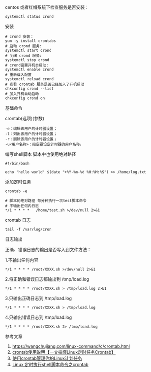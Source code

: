 centos 或者红帽系统下检查服务是否安装：

```
systemctl status crond
```

安装

```shell
# crond 安装：
yum -y install crontabs
# 启动 crond 服务: 
systemctl start crond
# 关闭 crond 服务: 
systemctl stop crond
# crond设置开机自启动: 
systemctl enable crond
# 重新载入配置
systemctl reload crond
# 查看 crontab 服务是否已经加入了开机启动
chkconfig crond --list
# 加入开机自动启动
chkconfig crond on
```

基础命令

crontab(选项)(参数)

```
-e：编辑该用户的计时器设置；
-l：列出该用户的计时器设置；
-r：删除该用户的计时器设置；
-u<用户名称>：指定要设定计时器的用户名称。
```

编写shell脚本 脚本中也使用绝对路径

```shell
#!/bin/bash

echo 'hello world' $(date "+%Y-%m-%d %H:%M:%S") >> /home/log.txt
```

添加定时任务

```
crontab -e
```

```
# 脚本的绝对路径 每分钟执行一次test脚本命令
# 不输出任何内日志
*/1 * * * *   /home/test.sh >/dev/null 2>&1 
```

crontab 日志

```
tail -f /var/log/cron
```

日志输出

正确、错误日志的输出是否写入到文件方法：

1.不输出任何内容

```
*/1 * * * * /root/XXXX.sh >/dev/null 2>&1 
```

2.将正确和错误日志都输出到 /tmp/load.log

```
*/1 * * * * /root/XXXX.sh > /tmp/load.log 2>&1
```

3.只输出正确日志到 /tmp/load.log

```
*/1 * * * * /root/XXXX.sh > /tmp/load.log
```

4.只输出错误日志到 /tmp/load.log

```
*/1 * * * * /root/XXXX.sh 2> /tmp/load.log
```

参考文章

1. https://wangchujiang.com/linux-command/c/crontab.html
2. [crontab使用说明【一文搞懂Linux定时任务Crontab】](https://www.cnblogs.com/mollyviron/p/17270506.html)
3. [使用crontab管理你的Linux计划任务](https://blog.csdn.net/qq_41779565/article/details/129758718)
4. [Linux 定时执行shell脚本命令之crontab](https://www.cnblogs.com/wenzheshen/p/8432588.html)

